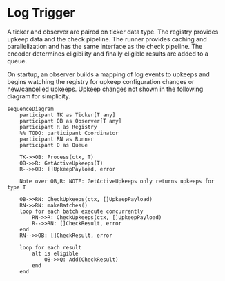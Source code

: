 # Log Trigger

A ticker and observer are paired on ticker data type. The registry provides
upkeep data and the check pipeline. The runner provides caching and 
parallelization and has the same interface as the check pipeline. The encoder
determines eligibility and finally eligible results are added to a queue.

On startup, an observer builds a mapping of log events to upkeeps and begins
watching the registry for upkeep configuration changes or new/cancelled upkeeps.
Upkeep changes not shown in the following diagram for simplicity.

```mermaid
sequenceDiagram
    participant TK as Ticker[T any]
    participant OB as Observer[T any]
    participant R as Registry
    %% TODO: participant Coordinator
    participant RN as Runner
    participant Q as Queue
    
    TK->>OB: Process(ctx, T)
    OB->>R: GetActiveUpkeeps(T)
    R-->>OB: []UpkeepPayload, error

    Note over OB,R: NOTE: GetActiveUpkeeps only returns upkeeps for type T

    OB->>RN: CheckUpkeeps(ctx, []UpkeepPayload)
    RN->>RN: makeBatches()
    loop for each batch execute concurrently
        RN->>R: CheckUpkeeps(ctx, []UpkeepPayload)
        R-->>RN: []CheckResult, error
    end
    RN-->>OB: []CheckResult, error

    loop for each result
        alt is eligible
            OB->>Q: Add(CheckResult)
        end
    end
```